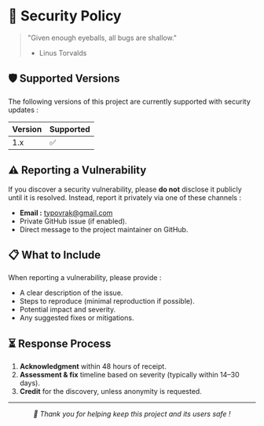 # 🔐 Security Policy

> "Given enough eyeballs, all bugs are shallow."
> - Linus Torvalds

## 🛡️ Supported Versions

The following versions of this project are currently supported with security updates :

| Version | Supported |
| ------- | --------- |
| 1.x     | ✅        |

## ⚠️ Reporting a Vulnerability

If you discover a security vulnerability, please **do not** disclose it publicly until it is resolved. Instead, report it privately via one of these channels :
- **Email :** [typovrak@gmail.com](mailto:typovrak@gmail.com)
- Private GitHub issue (if enabled).
- Direct message to the project maintainer on GitHub.

## 📋 What to Include

When reporting a vulnerability, please provide :
- A clear description of the issue.
- Steps to reproduce (minimal reproduction if possible).
- Potential impact and severity.
- Any suggested fixes or mitigations.

## ⏳ Response Process

1. **Acknowledgment** within 48 hours of receipt.
2. **Assessment & fix** timeline based on severity (typically within 14–30 days).
3. **Credit** for the discovery, unless anonymity is requested.

---

<p align="center"><i>💜 Thank you for helping keep this project and its users safe !</i></p>
